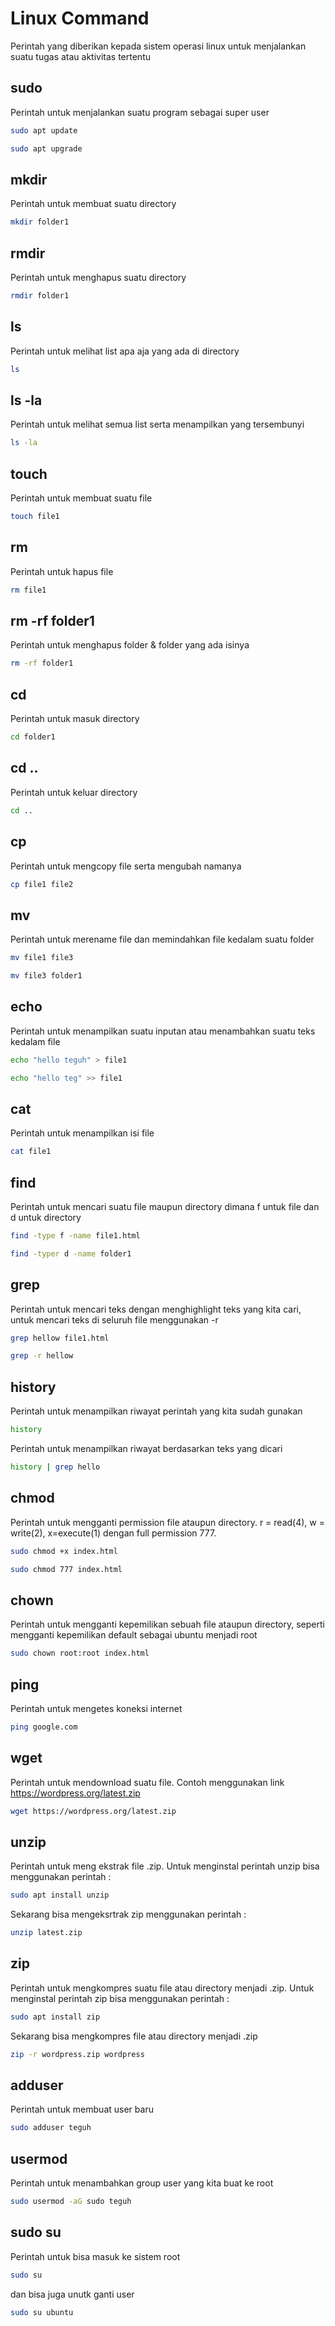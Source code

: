 # Linux Command
Perintah yang diberikan kepada sistem operasi linux untuk menjalankan suatu tugas atau aktivitas tertentu

## sudo
Perintah untuk menjalankan suatu program sebagai super user
```bash
sudo apt update
```
```bash
sudo apt upgrade
```

## mkdir
Perintah untuk membuat suatu directory
```bash
mkdir folder1
```

## rmdir
Perintah untuk menghapus suatu directory
```bash
rmdir folder1
```

## ls
Perintah untuk melihat list apa aja yang ada di directory
```bash
ls
```

## ls -la
Perintah untuk melihat semua list serta menampilkan yang tersembunyi
```bash
ls -la
```

## touch
Perintah untuk membuat suatu file
```bash
touch file1
```

## rm
Perintah untuk hapus file
```bash
rm file1
```

## rm -rf folder1
Perintah untuk menghapus folder & folder yang ada isinya
```bash
rm -rf folder1
```

## cd
Perintah untuk masuk directory
```bash
cd folder1
```

## cd ..
Perintah untuk keluar directory
```bash
cd ..
```

## cp
Perintah untuk mengcopy file serta mengubah namanya
```bash
cp file1 file2
```

## mv
Perintah untuk merename file dan memindahkan file kedalam suatu folder
```bash
mv file1 file3
```
```bash
mv file3 folder1
```

## echo
Perintah untuk menampilkan suatu inputan atau menambahkan suatu teks kedalam file
```bash
echo "hello teguh" > file1
```
```bash
echo "hello teg" >> file1
```

## cat
Perintah untuk menampilkan isi file
```bash
cat file1
```
## find
Perintah untuk mencari suatu file maupun directory dimana f untuk file dan d untuk directory
```bash
find -type f -name file1.html
```
```bash
find -typer d -name folder1
```

## grep
Perintah untuk mencari teks dengan menghighlight teks yang kita cari, untuk mencari teks di seluruh file menggunakan -r
```bash
grep hellow file1.html
```
```bash
grep -r hellow
```

## history
Perintah untuk menampilkan riwayat perintah yang kita sudah gunakan
```bash
history
```
Perintah untuk menampilkan riwayat berdasarkan teks yang dicari
```bash
history | grep hello
```

## chmod
Perintah untuk mengganti permission file ataupun directory. r = read(4), w = write(2), x=execute(1) dengan full permission 777.
```bash
sudo chmod +x index.html
```
```bash
sudo chmod 777 index.html
```

## chown
Perintah untuk mengganti kepemilikan sebuah file ataupun directory, seperti mengganti kepemilikan default sebagai ubuntu menjadi root
```bash
sudo chown root:root index.html
```

## ping
Perintah untuk mengetes koneksi internet
```bash
ping google.com
```

## wget
Perintah untuk mendownload suatu file. Contoh menggunakan link https://wordpress.org/latest.zip
```bash
wget https://wordpress.org/latest.zip
```

## unzip
Perintah untuk meng ekstrak file .zip. Untuk menginstal perintah unzip bisa menggunakan perintah :
```bash
sudo apt install unzip
```
Sekarang bisa mengeksrtrak zip menggunakan perintah :
```bash
unzip latest.zip
```

## zip
Perintah untuk mengkompres suatu file atau directory menjadi .zip. Untuk menginstal perintah zip bisa menggunakan perintah :
```bash
sudo apt install zip
```
Sekarang bisa mengkompres file atau directory menjadi .zip
```bash
zip -r wordpress.zip wordpress
```

## adduser
Perintah untuk membuat user baru
```bash
sudo adduser teguh
```

## usermod
Perintah untuk menambahkan group user yang kita buat ke root
```bash
sudo usermod -aG sudo teguh
```

## sudo su
Perintah untuk bisa masuk ke sistem root 
```bash
sudo su
```
dan bisa juga unutk ganti user
```bash
sudo su ubuntu
```





















